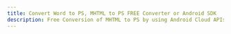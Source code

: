 ---title: Convert Word to PS, MHTML to PS FREE Converter or Android SDKdescription: Free Conversion of MHTML to PS by using Android Cloud APIs & SDKs. Also Create, Edit & Render Microsoft Word & OpenOffice documents in the Cloud.---